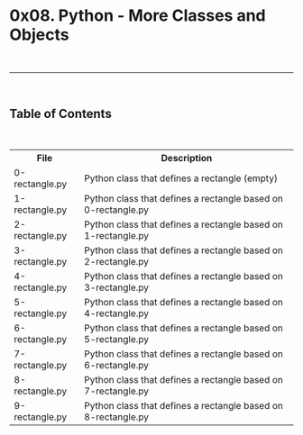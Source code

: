<h1>0x08. Python - More Classes and Objects</h1>
<br>
<hr>
<br>
<h2>Table of Contents</h2>
<br>
<table>
<tr>
<th>File</th>
<th>Description</th>
</tr>
<tr>
<td>0-rectangle.py</td>
<td>Python class that defines a rectangle (empty)</td>
</tr>
<tr>
<td>1-rectangle.py</td>
<td>Python class that defines a rectangle based on 0-rectangle.py</td>
</tr>
<tr>
<td>2-rectangle.py</td>
<td>Python class that defines a rectangle based on 1-rectangle.py</td>
</tr>
<tr>
<td>3-rectangle.py</td>
<td>Python class that defines a rectangle based on 2-rectangle.py</td>
</tr>
<tr>
<td>4-rectangle.py</td>
<td>Python class that defines a rectangle based on 3-rectangle.py</td>
</tr>
<tr>
<td>5-rectangle.py</td>
<td>Python class that defines a rectangle based on 4-rectangle.py</td>
</tr>
<tr>
<td>6-rectangle.py</td>
<td>Python class that defines a rectangle based on 5-rectangle.py</td>
</tr>
<tr>
<td>7-rectangle.py</td>
<td>Python class that defines a rectangle based on 6-rectangle.py</td>
</tr>
<tr>
<td>8-rectangle.py</td>
<td>Python class that defines a rectangle based on 7-rectangle.py</td>
</tr>
<tr>
<td>9-rectangle.py</td>
<td>Python class that defines a rectangle based on 8-rectangle.py</td>
</tr>
</table>